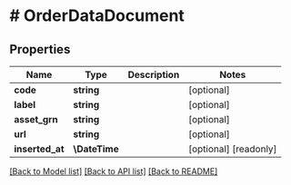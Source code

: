 # # OrderDataDocument


## Properties


Name | Type | Description | Notes
------------ | ------------- | ------------- | -------------
**code**| **string** |   | [optional]
**label**| **string** |   | [optional]
**asset_grn**| **string** |   | [optional]
**url**| **string** |   | [optional]
**inserted_at**| **\DateTime** |   | [optional] [readonly]


[[Back to Model list]](../../README.md#models) [[Back to API list]](../../README.md#endpoints) [[Back to README]](../../README.md)